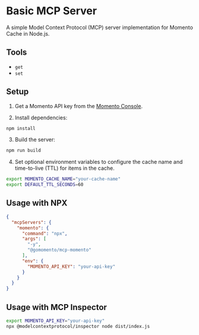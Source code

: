 # Basic MCP Server

A simple Model Context Protocol (MCP) server implementation for Momento Cache in Node.js.

## Tools

- `get`
- `set`

## Setup

1. Get a Momento API key from the [Momento Console](https://console.gomomento.com/).

2. Install dependencies:
```bash
npm install
```

3. Build the server:
```bash
npm run build
```

4. Set optional environment variables to configure the cache name and time-to-live (TTL) for items in the cache.
```bash
export MOMENTO_CACHE_NAME="your-cache-name"
export DEFAULT_TTL_SECONDS=60
```

## Usage with NPX

```json
{
  "mcpServers": {
    "momento": {
      "command": "npx",
      "args": [
        "-y",
        "@gomomento/mcp-momento"
      ],
      "env": {
        "MOMENTO_API_KEY": "your-api-key"
      }
    }
  }
}
```

## Usage with MCP Inspector

```bash
export MOMENTO_API_KEY="your-api-key"
npx @modelcontextprotocol/inspector node dist/index.js
```